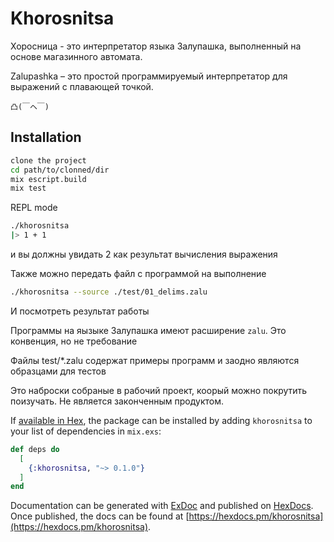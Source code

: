# Khorosnitsa

Хоросница - это интерпретатор языка Залупашка, выполненный на основе магазинного автомата.

Zalupashka – это простой программируемый интерпретатор для выражений с плавающей точкой.

```text 
凸(￣ヘ￣)
```

## Installation

```bash
clone the project
cd path/to/clonned/dir
mix escript.build
mix test
```

REPL mode

```bash
./khorosnitsa
|> 1 + 1
```

и вы должны увидать 2 как результат вычисления выражения

Также можно передать файл с программой на выполнение

```bash
./khorosnitsa --source ./test/01_delims.zalu
```

И посмотреть результат работы

Программы на яызыке Залупашка имеют расширение `zalu`. Это конвенция, но не требование

Файлы test/*.zalu содержат примеры программ и заодно являются образцами для тестов

Это наброски собраные в рабочий проект, коорый можно покрутить поизучать.
Не является законченным продуктом.

If [available in Hex](https://hex.pm/docs/publish), the package can be installed
by adding `khorosnitsa` to your list of dependencies in `mix.exs`:

```elixir
def deps do
  [
    {:khorosnitsa, "~> 0.1.0"}
  ]
end
```

Documentation can be generated with [ExDoc](https://github.com/elixir-lang/ex_doc)
and published on [HexDocs](https://hexdocs.pm). Once published, the docs can
be found at [https://hexdocs.pm/khorosnitsa](https://hexdocs.pm/khorosnitsa).
